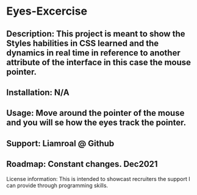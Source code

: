 # Eyes-Excercise

## Description: This project is meant to show the Styles habilities in CSS learned and the dynamics in real time in reference to another attribute of the interface in this case the mouse pointer.

## Installation: N/A

## Usage: Move around the pointer of the mouse and you will se how the eyes track the pointer.

## Support: Liamroal @ Github


## Roadmap: Constant changes. Dec2021


License information: This is intended to showcast recruiters the support I can provide through programming skills.

